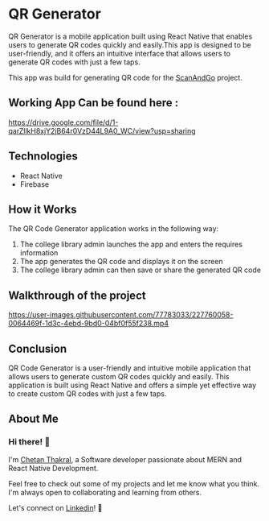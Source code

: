 # QR Generator

QR Generator is a mobile application built using React Native that enables users to generate QR codes quickly and easily.This app is designed to be user-friendly, and it offers an intuitive interface that allows users to generate QR codes with just a few taps.

This app was build for generating QR code for the [ScanAndGo](https://github.com/chetan-2002/ScanAndGo) project.

## Working App Can be found here :

https://drive.google.com/file/d/1-qarZllkH8xjY2jB64r0VzD44L9A0_WC/view?usp=sharing

## Technologies

- React Native
- Firebase

## How it Works

The QR Code Generator application works in the following way:

1. The college library admin launches the app and enters the requires information
2. The app generates the QR code and displays it on the screen
3. The college library admin can then save or share the generated QR code

## Walkthrough of the project

https://user-images.githubusercontent.com/77783033/227760058-0064469f-1d3c-4ebd-9bd0-04bf0f55f238.mp4

## Conclusion

QR Code Generator is a user-friendly and intuitive mobile application that allows users to generate custom QR codes quickly and easily. This application is built using React Native and offers a simple yet effective way to create custom QR codes with just a few taps.

## About Me

### Hi there! 👋

I'm [Chetan Thakral](https://github.com/chetan-2002), a Software developer passionate about MERN and React Native Development.

Feel free to check out some of my projects and let me know what you think. I'm always open to collaborating and learning from others.

Let's connect on [Linkedin](https://www.linkedin.com/in/chetan-thakral/)! 💬
